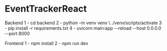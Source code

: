 # EventTrackerReact

Backend
1 - cd backend 
2 - python -m venv venv \ ./venv/scripts/activate
3 - pip install -r requirements.txt 
4 - uvicorn main:app --reload --host 0.0.0.0 --port 8000

Frontend
1 - npm install
2 - npm run dev